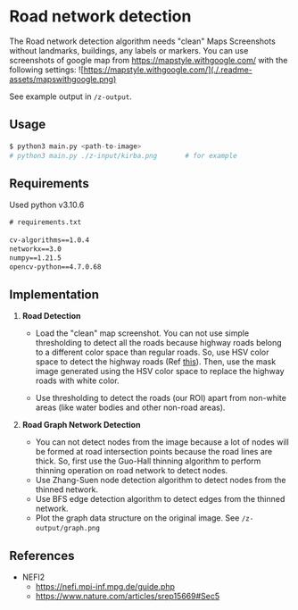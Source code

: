 # Road network detection 

The Road network detection algorithm needs "clean" Maps Screenshots without landmarks, buildings, any labels or markers. You can use screenshots of google map from https://mapstyle.withgoogle.com/ with the following settings:
![https://mapstyle.withgoogle.com/](./.readme-assets/mapswithgoogle.png)

See example output in `/z-output`.
## Usage
```python
$ python3 main.py <path-to-image>
# python3 main.py ./z-input/kirba.png       # for example
```

## Requirements
Used python v3.10.6
```
# requirements.txt

cv-algorithms==1.0.4
networkx==3.0
numpy==1.21.5
opencv-python==4.7.0.68
```

## Implementation

1. **Road Detection**
   - Load the "clean" map screenshot. You can not use simple thresholding to detect all the roads because highway roads belong to a different color space than regular roads. So, use HSV color space to detect the highway roads (Ref [this](
https://stackoverflow.com/questions/50210304/change-the-colors-within-certain-range-to-another-color-using-opencv)). Then, use the mask image generated using the HSV color space to replace the highway roads with white color. 

   - Use thresholding to detect the roads (our ROI) apart from non-white areas (like water bodies and other non-road areas). 

1. **Road Graph Network Detection**
   - You can not detect nodes from the image because a lot of nodes will be formed at road intersection points because the road lines are thick. So, first use the Guo-Hall thinning algorithm to perform thinning operation on road network to detect nodes.
   - Use Zhang-Suen node detection algorithm to detect nodes from the thinned network.
   - Use BFS edge detection algorithm to detect edges from the thinned network.
   - Plot the graph data structure on the original image. See `/z-output/graph.png`

## References
- NEFI2 
  - https://nefi.mpi-inf.mpg.de/guide.php
  - https://www.nature.com/articles/srep15669#Sec5
